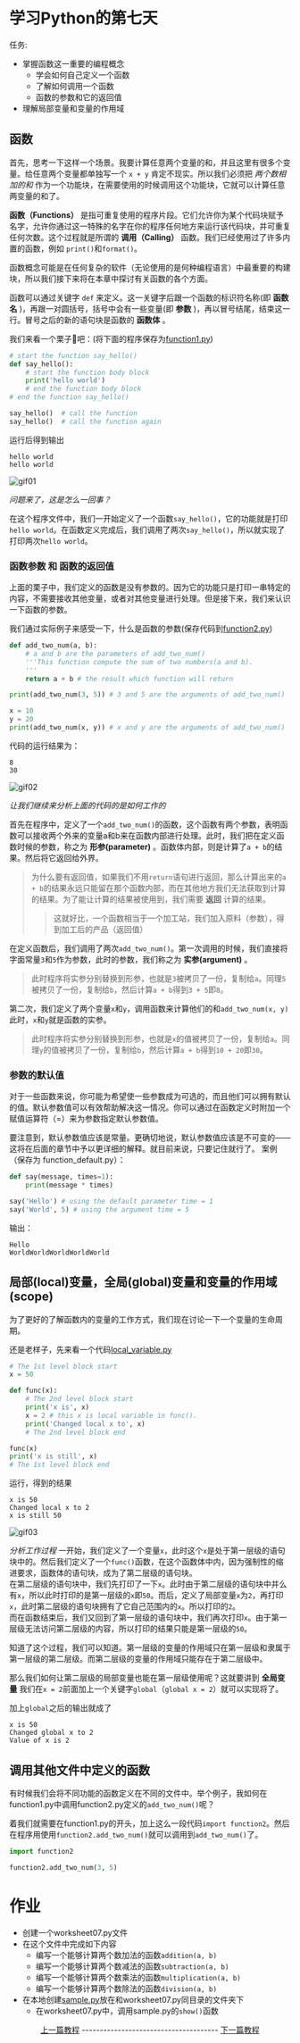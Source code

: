 # 学习Python的第七天

任务:
- 掌握函数这一重要的编程概念
    - 学会如何自己定义一个函数
    - 了解如何调用一个函数
    - 函数的参数和它的返回值
- 理解局部变量和变量的作用域 

## 函数
首先，思考一下这样一个场景。我要计算任意两个变量的和，并且这里有很多个变量。给任意两个变量都单独写一个 `x + y` 肯定不现实。所以我们必须把 *两个数相加的和* 作为一个功能块，在需要使用的时候调用这个功能块，它就可以计算任意两变量的和了。

**函数（Functions）** 是指可重复使用的程序片段。它们允许你为某个代码块赋予名字，允许你通过这一特殊的名字在你的程序任何地方来运行该代码块，并可重复任何次数。这个过程就是所谓的 **调用（Calling）** 函数。我们已经使用过了许多内置的函数，例如 `print()`和`format()`。

函数概念可能是在任何复杂的软件（无论使用的是何种编程语言）中最重要的构建块，所以我们接下来将在本章中探讨有关函数的各个方面。

函数可以通过关键字 `def` 来定义。这一关键字后跟一个函数的标识符名称(即 **函数名** )，再跟一对圆括号，括号中会有一些变量(即 **参数** )，再以冒号结尾，结束这一行。冒号之后的新的语句块是函数的 **函数体** 。

我们来看一个栗子🌰吧：(将下面的程序保存为[function1.py](../Code/function1.py))
```python
# start the function say_hello()
def say_hello():
    # start the function body block
    print('hello world')
    # end the function body block
# end the function say_hello()

say_hello()  # call the function
say_hello()  # call the function again
```
运行后得到输出
```
hello world
hello world
```
![gif01](Source/QQ20200206-234031-HD.gif)

*问题来了，这是怎么一回事？*

在这个程序文件中，我们一开始定义了一个函数`say_hello()`，它的功能就是打印`hello world`。在函数定义完成后，我们调用了两次`say_hello()`，所以就实现了打印两次`hello world`。

### 函数参数 和 函数的返回值
上面的栗子中，我们定义的函数是没有参数的。因为它的功能只是打印一串特定的内容，不需要接收其他变量，或者对其他变量进行处理。但是接下来，我们来认识一下函数的参数。

我们通过实际例子来感受一下，什么是函数的参数(保存代码到[function2.py](../Code/function2.py))
```python
def add_two_num(a, b):
    # a and b are the parameters of add_two_num()
    '''This function compute the sum of two numbers(a and b).
    '''
    return a + b # the result which function will return

print(add_two_num(3, 5)) # 3 and 5 are the arguments of add_two_num()

x = 10
y = 20
print(add_two_num(x, y)) # x and y are the arguments of add_two_num()
```
代码的运行结果为：
```
8
30
```
![gif02](Source/QQ20200207-000033-HD.gif)

*让我们继续来分析上面的代码的是如何工作的*

首先在程序中，定义了一个`add_two_num()`的函数，这个函数有两个参数，表明函数可以接收两个外来的变量a和b来在函数内部进行处理。此时，我们把在定义函数时候的参数，称之为 **形参(parameter)** 。函数体内部，则是计算了`a + b`的结果。然后将它返回给外界。
> 为什么要有返回值，如果我们不用`return`语句进行返回，那么计算出来的`a + b`的结果永远只能留在那个函数内部，而在其他地方我们无法获取到计算的结果。为了能让计算的结果被使用到，我们需要 **返回** 计算的结果。
> > 这就好比，一个函数相当于一个加工站，我们加入原料（参数），得到加工后的产品（返回值） 

在定义函数后，我们调用了两次`add_two_num()`。第一次调用的时候，我们直接将字面常量`3`和`5`作为参数，此时的参数，我们称之为 **实参(argument)** 。
> 此时程序将实参分别替换到形参，也就是`3`被拷贝了一份，复制给`a`。同理`5`被拷贝了一份，复制给`b`，然后计算`a + b`得到`3 + 5`即`8`。

第二次，我们定义了两个变量`x`和`y`，调用函数来计算他们的和`add_two_num(x, y)`此时，`x`和`y`就是函数的实参。
> 此时程序将实参分别替换到形参，也就是`x`的值被拷贝了一份，复制给`a`。同理`y`的值被拷贝了一份，复制给`b`，然后计算`a + b`得到`10 + 20`即`30`。

### 参数的默认值
对于一些函数来说，你可能为希望使一些参数成为可选的，而且他们可以拥有默认的值。默认参数值可以有效帮助解决这一情况。你可以通过在函数定义时附加一个赋值运算符（=）来为参数指定默认参数值。

要注意到，默认参数值应该是常量。更确切地说，默认参数值应该是不可变的——这将在后面的章节中予以更详细的解释。就目前来说，只要记住就行了。
案例（保存为 function_default.py）：
```python
def say(message, times=1):
    print(message * times)

say('Hello') # using the default parameter time = 1
say('World', 5) # using the argument time = 5
```
输出：
```
Hello
WorldWorldWorldWorldWorld
```

## 局部(local)变量，全局(global)变量和变量的作用域(scope)
为了更好的了解函数内的变量的工作方式，我们现在讨论一下一个变量的生命周期。

还是老样子，先来看一个代码[local_variable.py](../Code/local_variable.py)
```python
# The 1st level block start
x = 50

def func(x):
    # The 2nd level block start
    print('x is', x)
    x = 2 # this x is local variable in func().
    print('Changed local x to', x)
    # The 2nd level block end

func(x)
print('x is still', x)
# The 1st level block end
```
运行，得到的结果
```
x is 50
Changed local x to 2
x is still 50
```
![gif03](Source/QQ20200207-003412-HD.gif)  

*分析工作过程*
一开始，我们定义了一个变量`x`，此时这个`x`是处于第一层级的语句块中的。然后我们定义了一个`func()`函数，在这个函数体中内，因为强制性的缩进要求，函数体的语句块，成为了第二层级的语句块。  
在第二层级的语句块中，我们先打印了一下`x`。此时由于第二层级的语句块中并么有`x`，所以此时打印的是第一层级的`x`即`50`。而后，定义了局部变量`x`为`2`，再打印`x`，此时第二层级的语句块拥有了它自己范围内的`x`。所以打印的`2`。  
而在函数结束后，我们又回到了第一层级的语句块中，我们再次打印`x`。由于第一层级无法访问第二层级的内容，所以打印的结果只能是第一层级的`50`。

知道了这个过程，我们可以知道。第一层级的变量的作用域只在第一层级和隶属于第一层级的第二层级。而第二层级的变量的作用域只能存在于第二层级中。

那么我们如何让第二层级的局部变量也能在第一层级使用呢？这就要讲到 **全局变量** 我们在`x = 2`前面加上一个关键字`global`（`global x = 2`）就可以实现将了。

加上`global`之后的输出就成了
```
x is 50
Changed global x to 2
Value of x is 2
```

## 调用其他文件中定义的函数
有时候我们会将不同功能的函数定义在不同的文件中。举个例子，我如何在function1.py中调用function2.py定义的`add_two_num()`呢？

着我们就需要在function1.py的开头，加上这么一段代码`import function2`。然后在程序用使用`function2.add_two_num()`就可以调用到`add_two_num()`了。
```python
import function2

function2.add_two_num(3, 5)
```

# 作业
- 创建一个worksheet07.py文件
- 在这个文件中完成如下内容
    - 编写一个能够计算两个数加法的函数`addition(a, b)`
    - 编写一个能够计算两个数减法的函数`subtraction(a, b)`
    - 编写一个能够计算两个数乘法的函数`multiplication(a, b)`
    - 编写一个能够计算两个数除法的函数`division(a, b)`
- 在本地创建[sample.py](../Code/sample.py)放在和worksheet07.py同目录的文件夹下
    - 在worksheet07.py中，调用sample.py的`show()`函数


<p align="center">
  <a href="Guide06.md">上一篇教程</a>  --------------------------------------  <a href="Guide08.md">下一篇教程
</p>